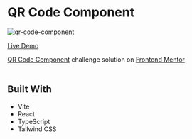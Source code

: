 # QR Code Component

![qr-code-component](https://github.com/user-attachments/assets/386d2e87-32d3-4911-b632-d785f01e67c0)


[Live Demo](http://achal-socials.vercel.app/github/frontendmentor/newbie/qr-code-component/)

[QR Code Component](https://www.frontendmentor.io/challenges/qr-code-component-iux_sIO_H/hub) challenge solution on [Frontend Mentor](https://www.frontendmentor.io)
<br><br>

## Built With

- Vite
- React
- TypeScript
- Tailwind CSS
